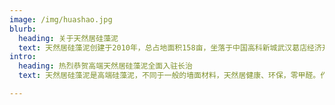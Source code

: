 ```yaml
---
image: /img/huashao.jpg
blurb:
  heading: 关于天然居硅藻泥
  text: 天然居硅藻泥创建于2010年，总占地面积158亩，坐落于中国高科新城武汉葛店经济开发区的现代科技研发生产基地； 引进国际先进生产设备，弘扬中华匠人精神，研发高品质硅藻产品系列，标准化高质量全套施工工艺流程； 完善的服务团队，深耕化的培训体系，终身化维护保养政策，全国24小时服务热线，精心打造中国民生品牌
intro:
  heading: 热烈恭贺高端天然居硅藻泥全面入驻长治
  text: 天然居硅藻泥是高端硅藻泥，不同于一般的墙面材料，天然居健康、环保，零甲醛。作为了一种墙面装修材料，他不光拥有其他壁纸，涂料，漆的功能，还兼具了环保、时尚的特点，硅藻泥可以裱糊字画，彰显文艺气息，对孩子也是气质熏陶。更重要的是，普通的装修材料释放甲醛，而天然居竟然还可以吸收其他装修的甲醛，无时无刻不在保护家人的呼吸。家里难免会有甲醛，买了硅藻泥，与普通墙面比较不仅让您有面子，还相当于买了一台透明的甲醛清除机。而这一切，只需要花一分墙面装修钱，值了！天然居物超所值，装修就要选高端天然居硅藻泥。

---
```


